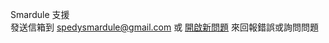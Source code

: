Smardule 支援<br>
發送信箱到 spedysmardule@gmail.com 或 [開啟新問題](https://github.com/Smardule/Support/issues) 來回報錯誤或詢問問題
